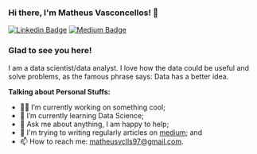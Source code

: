 ### Hi there, I'm Matheus Vasconcellos! 👋

[![Linkedin Badge](https://img.shields.io/badge/-LinkedIn-0e76a8?style=flat-square&logo=Linkedin&logoColor=white)](https://www.linkedin.com/in/matheus-lins-vasconcellos/)
[![Medium Badge](https://img.shields.io/badge/medium-%2312100E.svg?&style=for-square&logo=medium&logoColor=white)](https://medium.com/@matheusvclls)

### Glad to see you here!

I am a data scientist/data analyst. I love how the data could be useful and solve problems, as the famous phrase says: Data has a better idea.


**Talking about Personal Stuffs:**

- 👨🏻‍ I’m currently working on something cool;
- 🚀 I’m currently learning Data Science;
- 💬 Ask me about anything, I am happy to help;
- 📝 I'm trying to writing regularly articles on [medium](https://medium.com/@matheusvclls); and
- 📫 How to reach me: matheusvclls97@gmail.com.



<!--
**matheusvclls/matheusvclls** is a ✨ _special_ ✨ repository because its `README.md` (this file) appears on your GitHub profile.

Here are some ideas to get you started:

-  I’m currently working on ...
- 🌱 I’m currently learning ...
- 👯 I’m looking to collaborate on ...
- 🤔 I’m looking for help with ...
- 💬 Ask me about ...
- 📫 How to reach me: ...
- 😄 Pronouns: ...
- ⚡ Fun fact: ...
-->
